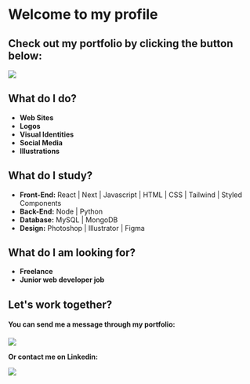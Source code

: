 <h1>Welcome to my profile</h1>
<h2>Check out my portfolio by clicking the button below:
</h2>

<p>
    <a href="https://henriquefelix.netlify.app" target="_blank">
        <img src="https://img.shields.io/static/v1?label&message=CLICK HERE&color=650ED7&style=for-the-badge"/>
    </a>
</p>

<h2>What do I do?</h2>

<ul>
    <li><strong>Web Sites</strong></li>
    <li><strong>Logos</strong></li>
    <li><strong>Visual Identities</strong></li>
    <li><strong>Social Media</strong></li>
    <li><strong>Illustrations</strong></li>
</ul>

<h2>What do I study?</h2>

<ul>
    <li><strong>Front-End:</strong> React | Next | Javascript | HTML | CSS | Tailwind | Styled Components</li>
    <li><strong>Back-End:</strong> Node | Python</li>
    <li><strong>Database:</strong> MySQL | MongoDB</li>
    <li><strong>Design:</strong> Photoshop | Illustrator | Figma</li>
</ul>

<h2>What do I am looking for?</h2>

<ul>
    <li><strong>Freelance</strong></li>
    <li><strong>Junior web developer job</strong></li>
</ul>

<h2>Let's work together?</h2>

<h4>
    <strong>You can send me a message through my portfolio:</strong>
</h4>

<p>
    <a href="https://henriquefelix.netlify.app/" target="_blank">
        <img src="https://img.shields.io/static/v1?label&message=Contact me!&logoWidth=20&color=650ED7&style=for-the-badge"/>
    </a>
</p>

<strong>Or contact me on Linkedin:</strong>

<p>
    <a href="https://www.linkedin.com/in/henriqfelix/" target="_blank">
        <img src="https://img.shields.io/static/v1?label&message=Linkedin&logoWidth=20&color=0e76a8&style=for-the-badge&logo=linkedin&logoColor=white"/>
    </a>
</p>
